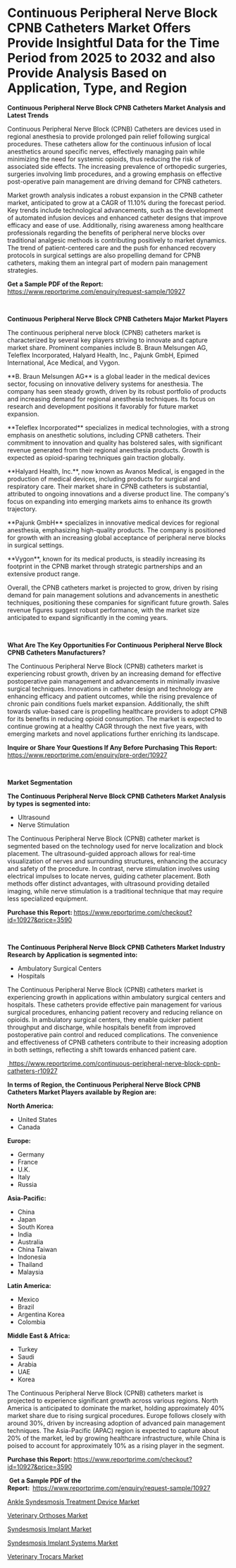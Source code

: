 <p><h1>Continuous Peripheral Nerve Block CPNB Catheters Market Offers Provide Insightful Data for the Time Period from 2025 to 2032 and also Provide Analysis Based on Application, Type, and Region</h1></p><p><strong>Continuous Peripheral Nerve Block CPNB Catheters Market Analysis and Latest Trends</strong></p>
<p><p>Continuous Peripheral Nerve Block (CPNB) Catheters are devices used in regional anesthesia to provide prolonged pain relief following surgical procedures. These catheters allow for the continuous infusion of local anesthetics around specific nerves, effectively managing pain while minimizing the need for systemic opioids, thus reducing the risk of associated side effects. The increasing prevalence of orthopedic surgeries, surgeries involving limb procedures, and a growing emphasis on effective post-operative pain management are driving demand for CPNB catheters.</p><p>Market growth analysis indicates a robust expansion in the CPNB catheter market, anticipated to grow at a CAGR of 11.10% during the forecast period. Key trends include technological advancements, such as the development of automated infusion devices and enhanced catheter designs that improve efficacy and ease of use. Additionally, rising awareness among healthcare professionals regarding the benefits of peripheral nerve blocks over traditional analgesic methods is contributing positively to market dynamics. The trend of patient-centered care and the push for enhanced recovery protocols in surgical settings are also propelling demand for CPNB catheters, making them an integral part of modern pain management strategies.</p></p>
<p><strong>Get a Sample PDF of the Report:&nbsp;</strong> <a href="https://www.reportprime.com/enquiry/request-sample/10927?utm_campaign=1110&utm_medium=2&utm_source=Github&utm_content=ia&utm_term=20032025&utm_id=continuous-peripheral-nerve-block-cpnb-catheters">https://www.reportprime.com/enquiry/request-sample/10927</a></p>
<p>&nbsp;</p>
<p><strong>Continuous Peripheral Nerve Block CPNB Catheters Major Market Players</strong></p>
<p><p>The continuous peripheral nerve block (CPNB) catheters market is characterized by several key players striving to innovate and capture market share. Prominent companies include B. Braun Melsungen AG, Teleflex Incorporated, Halyard Health, Inc., Pajunk GmbH, Epimed International, Ace Medical, and Vygon.</p><p>**B. Braun Melsungen AG** is a global leader in the medical devices sector, focusing on innovative delivery systems for anesthesia. The company has seen steady growth, driven by its robust portfolio of products and increasing demand for regional anesthesia techniques. Its focus on research and development positions it favorably for future market expansion.</p><p>**Teleflex Incorporated** specializes in medical technologies, with a strong emphasis on anesthetic solutions, including CPNB catheters. Their commitment to innovation and quality has bolstered sales, with significant revenue generated from their regional anesthesia products. Growth is expected as opioid-sparing techniques gain traction globally.</p><p>**Halyard Health, Inc.**, now known as Avanos Medical, is engaged in the production of medical devices, including products for surgical and respiratory care. Their market share in CPNB catheters is substantial, attributed to ongoing innovations and a diverse product line. The company's focus on expanding into emerging markets aims to enhance its growth trajectory.</p><p>**Pajunk GmbH** specializes in innovative medical devices for regional anesthesia, emphasizing high-quality products. The company is positioned for growth with an increasing global acceptance of peripheral nerve blocks in surgical settings.</p><p>**Vygon**, known for its medical products, is steadily increasing its footprint in the CPNB market through strategic partnerships and an extensive product range.</p><p>Overall, the CPNB catheters market is projected to grow, driven by rising demand for pain management solutions and advancements in anesthetic techniques, positioning these companies for significant future growth. Sales revenue figures suggest robust performance, with the market size anticipated to expand significantly in the coming years.</p></p>
<p>&nbsp;</p>
<p><strong>What Are The Key Opportunities For Continuous Peripheral Nerve Block CPNB Catheters Manufacturers?</strong></p>
<p><p>The Continuous Peripheral Nerve Block (CPNB) catheters market is experiencing robust growth, driven by an increasing demand for effective postoperative pain management and advancements in minimally invasive surgical techniques. Innovations in catheter design and technology are enhancing efficacy and patient outcomes, while the rising prevalence of chronic pain conditions fuels market expansion. Additionally, the shift towards value-based care is propelling healthcare providers to adopt CPNB for its benefits in reducing opioid consumption. The market is expected to continue growing at a healthy CAGR through the next five years, with emerging markets and novel applications further enriching its landscape.</p></p>
<p><strong>Inquire or Share Your Questions If Any Before Purchasing This Report:</strong> <a href="https://www.reportprime.com/enquiry/pre-order/10927?utm_campaign=1110&utm_medium=2&utm_source=Github&utm_content=ia&utm_term=20032025&utm_id=continuous-peripheral-nerve-block-cpnb-catheters">https://www.reportprime.com/enquiry/pre-order/10927</a></p>
<p>&nbsp;</p>
<p><strong>Market Segmentation</strong></p>
<p><strong>The Continuous Peripheral Nerve Block CPNB Catheters Market Analysis by types is segmented into:</strong></p>
<p><ul><li>Ultrasound</li><li>Nerve Stimulation</li></ul></p>
<p><p>The Continuous Peripheral Nerve Block (CPNB) catheter market is segmented based on the technology used for nerve localization and block placement. The ultrasound-guided approach allows for real-time visualization of nerves and surrounding structures, enhancing the accuracy and safety of the procedure. In contrast, nerve stimulation involves using electrical impulses to locate nerves, guiding catheter placement. Both methods offer distinct advantages, with ultrasound providing detailed imaging, while nerve stimulation is a traditional technique that may require less specialized equipment.</p></p>
<p><strong>Purchase this Report:&nbsp;</strong><a href="https://www.reportprime.com/checkout?id=10927&price=3590&utm_campaign=1110&utm_medium=2&utm_source=Github&utm_content=ia&utm_term=20032025&utm_id=continuous-peripheral-nerve-block-cpnb-catheters">https://www.reportprime.com/checkout?id=10927&price=3590</a></p>
<p>&nbsp;</p>
<p><strong>The Continuous Peripheral Nerve Block CPNB Catheters Market Industry Research by Application is segmented into:</strong></p>
<p><ul><li>Ambulatory Surgical Centers</li><li>Hospitals</li></ul></p>
<p><p>The Continuous Peripheral Nerve Block (CPNB) catheters market is experiencing growth in applications within ambulatory surgical centers and hospitals. These catheters provide effective pain management for various surgical procedures, enhancing patient recovery and reducing reliance on opioids. In ambulatory surgical centers, they enable quicker patient throughput and discharge, while hospitals benefit from improved postoperative pain control and reduced complications. The convenience and effectiveness of CPNB catheters contribute to their increasing adoption in both settings, reflecting a shift towards enhanced patient care.</p></p>
<p><a href="https://www.reportprime.com/continuous-peripheral-nerve-block-cpnb-catheters-r10927?utm_campaign=1110&utm_medium=2&utm_source=Github&utm_content=ia&utm_term=20032025&utm_id=continuous-peripheral-nerve-block-cpnb-catheters">&nbsp;https://www.reportprime.com/continuous-peripheral-nerve-block-cpnb-catheters-r10927</a></p>
<p><strong>In terms of Region, the Continuous Peripheral Nerve Block CPNB Catheters Market Players available by Region are:</strong></p>
<p>
    <p> <strong> North America: </strong>
        <ul>
            <li>United States</li>
            <li>Canada</li>
        </ul>
        </p> 
    <p> <strong> Europe: </strong>
        <ul>
            <li>Germany</li>
            <li>France</li>
            <li>U.K.</li>
            <li>Italy</li>
            <li>Russia</li>
        </ul>
        </p> 
    <p> <strong> Asia-Pacific: </strong>
        <ul>
            <li>China</li>
            <li>Japan</li>
            <li>South Korea</li>
            <li>India</li>
            <li>Australia</li>
            <li>China Taiwan</li>
            <li>Indonesia</li>
            <li>Thailand</li>
            <li>Malaysia</li>
        </ul>
        </p> 
    <p> <strong> Latin America: </strong>
        <ul>
            <li>Mexico</li>
            <li>Brazil</li>
            <li>Argentina Korea</li>
            <li>Colombia</li>
        </ul>
        </p> 
    <p> <strong> Middle East & Africa: </strong>
        <ul>
            <li>Turkey</li>
            <li>Saudi</li>
            <li>Arabia</li>
            <li>UAE</li>
            <li>Korea</li>
        </ul>
    </p>
    </p>
<p><p>The Continuous Peripheral Nerve Block (CPNB) catheters market is projected to experience significant growth across various regions. North America is anticipated to dominate the market, holding approximately 40% market share due to rising surgical procedures. Europe follows closely with around 30%, driven by increasing adoption of advanced pain management techniques. The Asia-Pacific (APAC) region is expected to capture about 20% of the market, led by growing healthcare infrastructure, while China is poised to account for approximately 10% as a rising player in the segment.</p></p>
<p><strong>Purchase this Report: </strong><a href="https://www.reportprime.com/checkout?id=10927&price=3590&utm_campaign=1110&utm_medium=2&utm_source=Github&utm_content=ia&utm_term=20032025&utm_id=continuous-peripheral-nerve-block-cpnb-catheters">https://www.reportprime.com/checkout?id=10927&price=3590</a></p>
<p>&nbsp;<strong>Get a Sample PDF of the Report:&nbsp;&nbsp;</strong><a href="https://www.reportprime.com/enquiry/request-sample/10927?utm_campaign=1110&utm_medium=2&utm_source=Github&utm_content=ia&utm_term=20032025&utm_id=continuous-peripheral-nerve-block-cpnb-catheters">https://www.reportprime.com/enquiry/request-sample/10927</a></p>
<p><strong></strong></p>
<p><p><a href="https://github.com/borsiflorsfa/Market-Research-Report-List-1/blob/main/ankle-syndesmosis-treatment-device-market.md?utm_campaign=1110&utm_medium=2&utm_source=Github&utm_content=ia&utm_term=20032025&utm_id=continuous-peripheral-nerve-block-cpnb-catheters">Ankle Syndesmosis Treatment Device Market</a></p><p><a href="https://github.com/linnuripat/Market-Research-Report-List-1/blob/main/veterinary-orthoses-market.md?utm_campaign=1110&utm_medium=2&utm_source=Github&utm_content=ia&utm_term=20032025&utm_id=continuous-peripheral-nerve-block-cpnb-catheters">Veterinary Orthoses Market</a></p><p><a href="https://github.com/kelttnandan9/Market-Research-Report-List-1/blob/main/syndesmosis-implant-market.md?utm_campaign=1110&utm_medium=2&utm_source=Github&utm_content=ia&utm_term=20032025&utm_id=continuous-peripheral-nerve-block-cpnb-catheters">Syndesmosis Implant Market</a></p><p><a href="https://github.com/larotnanonhx/Market-Research-Report-List-1/blob/main/syndesmosis-implant-systems-market.md?utm_campaign=1110&utm_medium=2&utm_source=Github&utm_content=ia&utm_term=20032025&utm_id=continuous-peripheral-nerve-block-cpnb-catheters">Syndesmosis Implant Systems Market</a></p><p><a href="https://github.com/romeoacuffap/Market-Research-Report-List-1/blob/main/veterinary-trocars-market.md?utm_campaign=1110&utm_medium=2&utm_source=Github&utm_content=ia&utm_term=20032025&utm_id=continuous-peripheral-nerve-block-cpnb-catheters">Veterinary Trocars Market</a></p></p>